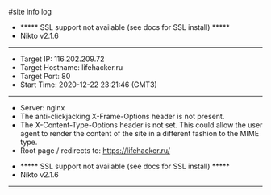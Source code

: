 #site info log


- ***** SSL support not available (see docs for SSL install) *****
- Nikto v2.1.6
---------------------------------------------------------------------------
+ Target IP:          116.202.209.72
+ Target Hostname:    lifehacker.ru
+ Target Port:        80
+ Start Time:         2020-12-22 23:21:46 (GMT3)
---------------------------------------------------------------------------
+ Server: nginx
+ The anti-clickjacking X-Frame-Options header is not present.
+ The X-Content-Type-Options header is not set. This could allow the user agent to render the content of the site in a different fashion to the MIME type.
+ Root page / redirects to: https://lifehacker.ru/


- ***** SSL support not available (see docs for SSL install) *****
- Nikto v2.1.6
---------------------------------------------------------------------------
